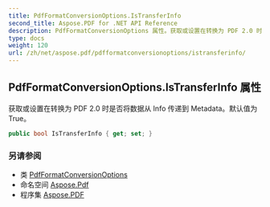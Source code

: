 ```yaml
---
title: PdfFormatConversionOptions.IsTransferInfo
second_title: Aspose.PDF for .NET API Reference
description: PdfFormatConversionOptions 属性。获取或设置在转换为 PDF 2.0 时是否将数据从 Info 传递到 Metadata。默认值为 True
type: docs
weight: 120
url: /zh/net/aspose.pdf/pdfformatconversionoptions/istransferinfo/
---
```

## PdfFormatConversionOptions.IsTransferInfo 属性

获取或设置在转换为 PDF 2.0 时是否将数据从 Info 传递到 Metadata。默认值为 True。

```csharp
public bool IsTransferInfo { get; set; }
```

### 另请参阅

* 类 [PdfFormatConversionOptions](../)
* 命名空间 [Aspose.Pdf](../../../aspose.pdf/)
* 程序集 [Aspose.PDF](../../../)
